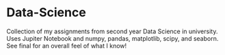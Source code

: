 # Data-Science
Collection of my assignments from second year Data Science in university. Uses Jupiter Notebook and numpy, pandas, matplotlib, scipy, and seaborn. See final for an overall feel of what I know!
